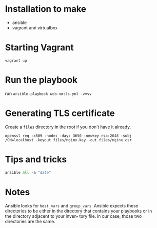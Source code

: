 # Installation to make
- ansible
- vagrant and virtualbox

# Starting Vagrant
```
vagrant up
```

# Run the playbook
run `ansible-playbook web-notls.yml -vvvv`

# Generating TLS certificate
Create a `files` directory in the root if you don't have it already.
```
openssl req -x509 -nodes -days 3650 -newkey rsa:2048 -subj /CN=localhost -keyout files/nginx.key -out files/nginx.csr
```

# Tips and tricks
```python
ansible all -a "date"
```

# Notes
Ansible looks for `host_vars` and `group_vars`. Ansible expects these directories to be either in the directory that contains your playbooks or in the directory adjacent to your inven‐ tory file. In our case, those two directories are the same.
